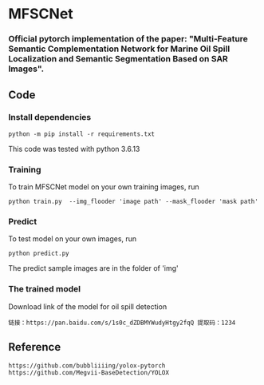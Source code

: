 # MFSCNet

### Official pytorch implementation of the paper: "Multi-Feature Semantic Complementation Network for Marine Oil Spill Localization and Semantic Segmentation Based on SAR Images". 

## Code

### Install dependencies

```
python -m pip install -r requirements.txt
```

This code was tested with python 3.6.13 

### Training

To train MFSCNet model on your own training images, run

```
python train.py  --img_flooder 'image path' --mask_flooder 'mask path'
```

### Predict

To test model on your own images, run

```
python predict.py
```

The predict sample images are in the folder of 'img' 

### The trained model

Download link of the model for oil spill detection

```
链接：https://pan.baidu.com/s/1s0c_dZDBMYWudyHtgy2fqQ 提取码：1234
```

## Reference
```
https://github.com/bubbliiiing/yolox-pytorch
https://github.com/Megvii-BaseDetection/YOLOX
```